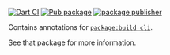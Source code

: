 [![Dart CI](https://github.com/kevmoo/build_cli/actions/workflows/dart.yml/badge.svg?branch=master)](https://github.com/kevmoo/build_cli/actions/workflows/dart.yml?query=workflow%3Adart+branch%3Amaster)
[![Pub package](https://img.shields.io/pub/v/build_cli_annotations.svg)](https://pub.dev/packages/build_cli_annotations)
[![package publisher](https://img.shields.io/pub/publisher/build_cli_annotations.svg)](https://pub.dev/packages/build_cli_annotations/publisher)

Contains annotations for [`package:build_cli`](https://pub.dev/packages/build_cli).

See that package for more information.

